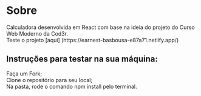 
<h1>Sobre</h1>
Calculadora desenvolvida em React com base na ideia do projeto do Curso Web Moderno da Cod3r.</br>
Teste o projeto [aqui] (https://earnest-basbousa-e87a71.netlify.app/)

<h2>Instruções para testar na sua máquina:</h2>
Faça um Fork;</br>
Clone o repositório para seu local;</br>
Na pasta, rode o comando npm install pelo terminal.

